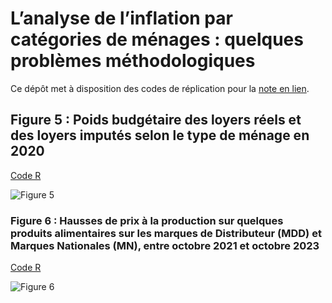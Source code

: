 # L’analyse de l’inflation par catégories de ménages : quelques problèmes méthodologiques

Ce dépôt met à disposition des codes de réplication pour la [note en lien](https://fgeerolf.com/inflation-par-categorie.pdf).

## Figure 5 : Poids budgétaire des loyers réels et des loyers imputés selon le type de ménage en 2020

[Code R](figure5.R)

![Figure 5](figure5.png)

### Figure 6 : Hausses de prix à la production sur quelques produits alimentaires sur les marques de Distributeur (MDD) et Marques Nationales (MN), entre octobre 2021 et octobre 2023

[Code R](figure6.R)

![Figure 6](figure6.png)

